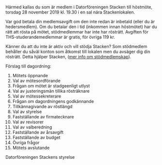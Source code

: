 <!-- 
.. title: Kallelse till Stackens höstmöte
.. slug: hostmote
.. date: 2019-10-31 20:20:00 CET
.. description: 
.. category: 2019
-->

Härmed kallas du som är medlem i Datorföreningen Stacken till höstmöte, torsdag 
28 november 2019 kl. 19.30 i en sal nära Stackenlokalen.

Var god betala din medlemsavgift om den inte redan är inbetald (eller du är 
hedersmedlem). Om du betalar den i tid (inkommen innan höstmötet) har du rätt 
att rösta på mötet, stödmedlemmar har inte har rösträtt. Avgiften för 
THS-studerandemedlemmar är gratis, för övriga 119 kr.

<!-- TEASER_END -->

Känner du att du inte är aktiv och vill stödja Stacken? Som stödmedlem behåller 
du såväl konton som åtkomst till lokalen men du avsäger dig din rösträtt. Detta 
hjälper Stacken,
([mer info om stödmedlemskap](https://www.stacken.kth.se/member/support)).

Förslag till dagordning:

1. Mötets öppnande
2. Val av mötesordförande
3. Frågan om mötet är stadgeenligt utlyst
4. Val av justeringsmän tillika rösträknare
5. Val av mötessekreterare
6. Frågan om dagordningens godkännande
7. Tillkännagivande av röstlängd
8. Val av styrelse
9. Fastställande av firmatecknare
10. Val av revisorer
11. Val av valberedning
12. Fastställande av årsavgift
13. Fastställande av budget
14. Övriga frågor
15. Mötets avslutande


Datorföreningen Stackens styrelse
